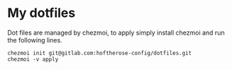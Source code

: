 # My dotfiles

Dot files are managed by chezmoi, to apply simply install chezmoi and run the following lines.

```
chezmoi init git@gitlab.com:hoftherose-config/dotfiles.git
chezmoi -v apply
```
